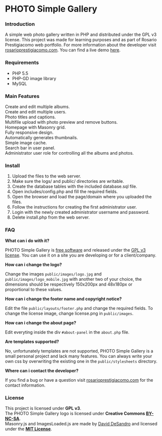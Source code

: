 # PHOTO Simple Gallery

### Introduction

A simple web photo gallery written in PHP and distributed under the GPL v3 license.
This project was made for learning purposes and as part of Rosario Prestigiacomo web portfolio.
For more information about the developer visit [rosarioprestigiacomo.com](http://rosarioprestigiacomo.com).
You can find a live demo [here](http://rosarioprestigiacomo.com/portfolio/photogallery/).

### Requirements

* PHP 5.5
* PHP-GD image library
* MySQL

### Main Features

Create and edit multiple albums.  
Create and edit multiple users.  
Photo titles and captions.  
Multifile upload with photo preview and remove buttons.  
Homepage with Masonry grid.  
Fully responsive design.  
Automatically generates thumbnails.  
Simple image cache.  
Search bar in user panel.  
Administrator user role for controlling all the albums and photos.

### Install

1. Upload the files to the web server.  
2. Make sure the logs/ and public/ directories are writable.  
3. Create the database tables with the included database.sql file.  
4. Open includes/config.php and fill the required fields.  
5. Open the browser and load the page/domain where you uploaded the files.  
6. Follow the instructions for creating the first administrator user.  
7. Login with the newly created administrator username and password.  
8. Delete install.php from the web server.

### FAQ

**What can i do with it?**

PHOTO Simple Gallery is [free software](http://en.wikipedia.org/wiki/Free_software) and released under the [GPL v3 license](http://www.gnu.org/copyleft/gpl.html).
You can use it on a site you are developing or for a client/company.

**How can i change the logo?**

Change the images `public/images/logo.jpg` and `public/images/logo_mobile.jpg` with another two of your choice,
the dimensions should be respectively 150x200px and 48x180px or proportional to these values.

**How can i change the footer name and copyright notice?**

Edit the file `public/layouts/footer.php` and change the required fields.
To change the license image, change license.png in `public/images`.

**How can i change the about page?**

Edit everyting inside the div `#about-panel` in the  `about.php` file.

**Are templates supported?**

No, unfortunately templates are not supported, PHOTO Simple Gallery is a small personal project and lack many features.
You can always write your own css by overwriting the existing one in the `public/stylesheets` directory.

**Where can i contact the developer?**

If you find a bug or have a question visit [rosarioprestigiacomo.com](http://rosarioprestigiacomo.com) for the contact information.


### License

This project is licensed under **GPL v3**.  
The PHOTO Simple Gallery logo is licensed under **Creative Commons [BY-NC-SA](http://creativecommons.org/licenses/by-nc-sa/4.0/)**.  
Masonry.js and ImagesLoaded.js are made by [David DeSandro](http://desandro.com) and licensed under the **[MIT License](http://desandro.mit-license.org/)**.
